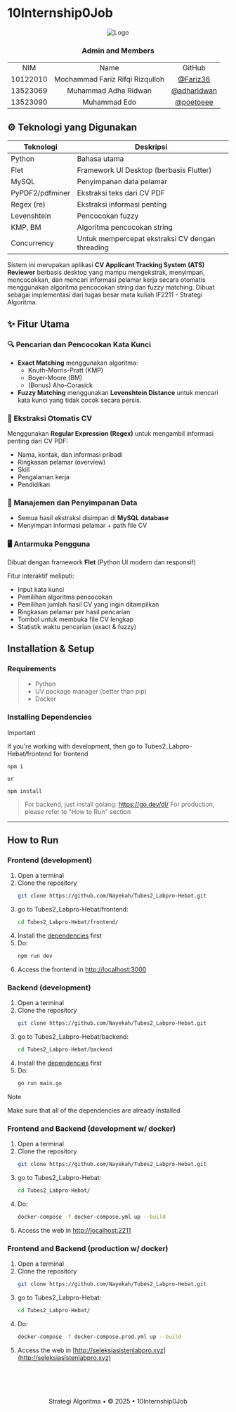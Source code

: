 # 10Internship0Job

<div align="center">
  <img src="https://i.pinimg.com/originals/5b/cf/1b/5bcf1b220433136ccedff7dffc683c29.gif" alt="Logo" />
</div>

 <div align="center" id="contributor">
   <strong>
     <h3> Admin and Members </h3>
     <table align="center">
       <tr align="center">
         <td>NIM</td>
         <td>Name</td>
         <td>GitHub</td>
       </tr>
       <tr align="center">
         <td>10122010</td>
         <td>Mochammad Fariz Rifqi Rizqulloh</td>
         <td><a href="https://github.com/countz-zero">@Fariz36</a></td>
       </tr>
       <tr align="center">
         <td>13523069</td>
         <td>Muhammad Adha Ridwan</td>
         <td><a href="https://github.com/Fariz36">@adharidwan</a></td>
       </tr>
       <tr align="center">
         <td>13523090</td>
         <td>Muhammad Edo</td>
         <td><a href="https://github.com/Nayekah">@poetoeee</a></td>
       </tr>
     </table>
   </strong>
 </div>

 ## ⚙️ Teknologi yang Digunakan
<div align="center">
  
| Teknologi        | Deskripsi                                       |
|------------------|-------------------------------------------------|
| Python           | Bahasa utama                                    |
| Flet             | Framework UI Desktop (berbasis Flutter)         |
| MySQL            | Penyimpanan data pelamar                        |
| PyPDF2/pdfminer  | Ekstraksi teks dari CV PDF                      |
| Regex (re)       | Ekstraksi informasi penting                     |
| Levenshtein      | Pencocokan fuzzy                                |
| KMP, BM          | Algoritma pencocokan string                     |
| Concurrency      | Untuk mempercepat ekstraksi CV dengan threading |

</div>

Sistem ini merupakan aplikasi **CV Applicant Tracking System (ATS) Reviewer** berbasis desktop yang mampu mengekstrak, menyimpan, mencocokkan, dan mencari informasi pelamar kerja secara otomatis menggunakan algoritma pencocokan string dan fuzzy matching. Dibuat sebagai implementasi dari tugas besar mata kuliah IF2211 - Strategi Algoritma.

## ✨ Fitur Utama

### 🔍 Pencarian dan Pencocokan Kata Kunci
- **Exact Matching** menggunakan algoritma:
  - Knuth-Morris-Pratt (KMP)
  - Boyer-Moore (BM)
  - (Bonus) Aho-Corasick
- **Fuzzy Matching** menggunakan **Levenshtein Distance** untuk mencari kata kunci yang tidak cocok secara persis.

### 📄 Ekstraksi Otomatis CV
Menggunakan **Regular Expression (Regex)** untuk mengambil informasi penting dari CV PDF:
- Nama, kontak, dan informasi pribadi
- Ringkasan pelamar (overview)
- Skill
- Pengalaman kerja
- Pendidikan

### 📁 Manajemen dan Penyimpanan Data
- Semua hasil ekstraksi disimpan di **MySQL database**
- Menyimpan informasi pelamar + path file CV

### 🖥️ Antarmuka Pengguna
Dibuat dengan framework **Flet** (Python UI modern dan responsif)

Fitur interaktif meliputi:
- Input kata kunci
- Pemilihan algoritma pencocokan
- Pemilihan jumlah hasil CV yang ingin ditampilkan
- Ringkasan pelamar per hasil pencarian
- Tombol untuk membuka file CV lengkap
- Statistik waktu pencarian (exact & fuzzy)

## Installation & Setup
 
### Requirements
 > - Python
 > - UV package manager (better than pip)
 > - Docker

### Installing Dependencies

<a id="dependencies"></a>
> [!IMPORTANT]  
> If you're working with development, then go to Tubes2_Labpro-Hebat/frontend for frontend
   ```
   npm i

   or

   npm install
```
> For backend, just install golang: https://go.dev/dl/
> For production, please refer to "How to Run" section

---
 ## How to Run
 ### Frontend (development)
 1. Open a terminal
 2. Clone the repository
       ```bash
    git clone https://github.com/Nayekah/Tubes2_Labpro-Hebat.git
    
 3. go to Tubes2_Labpro-Hebat/frontend:
       ```bash
    cd Tubes2_Labpro-Hebat/frontend/
    
 4. Install the [dependencies](#dependencies) first
 5. Do: 
    ```bash
    npm run dev
6. Access the frontend in [http://localhost:3000](http://localhost:3000)

 ### Backend (development)
 1. Open a terminal
 2. Clone the repository
       ```bash
    git clone https://github.com/Nayekah/Tubes2_Labpro-Hebat.git
    
 3. go to Tubes2_Labpro-Hebat/backend:
       ```bash
    cd Tubes2_Labpro-Hebat/backend
    
 4. Install the [dependencies](#dependencies) first
 5. Do: 
    ```bash
    go run main.go

> [!Note]
> Make sure that all of the dependencies are already installed

 ### Frontend and Backend (development w/ docker)
 1. Open a terminal
 2. Clone the repository
       ```bash
    git clone https://github.com/Nayekah/Tubes2_Labpro-Hebat.git
    
 3. go to Tubes2_Labpro-Hebat:
       ```bash
    cd Tubes2_Labpro-Hebat/
    
 5. Do: 
    ```bash
    docker-compose -f docker-compose.yml up --build
6. Access the web in [http://localhost:2211](http://localhost:2211)
   
 ### Frontend and Backend (production w/ docker)
 1. Open a terminal
 2. Clone the repository
       ```bash
    git clone https://github.com/Nayekah/Tubes2_Labpro-Hebat.git
    
 3. go to Tubes2_Labpro-Hebat:
       ```bash
    cd Tubes2_Labpro-Hebat/
    
 5. Do: 
    ```bash
    docker-compose -f docker-compose.prod.yml up --build
6. Access the web in [http://seleksiasistenlabpro.xyz](http://seleksiasistenlabpro.xyz)

 <br/>
 <br/>
 <br/>
 <br/>
 
 <div align="center">
 Strategi Algoritma • © 2025 • 10Internship0Job
 </div>
